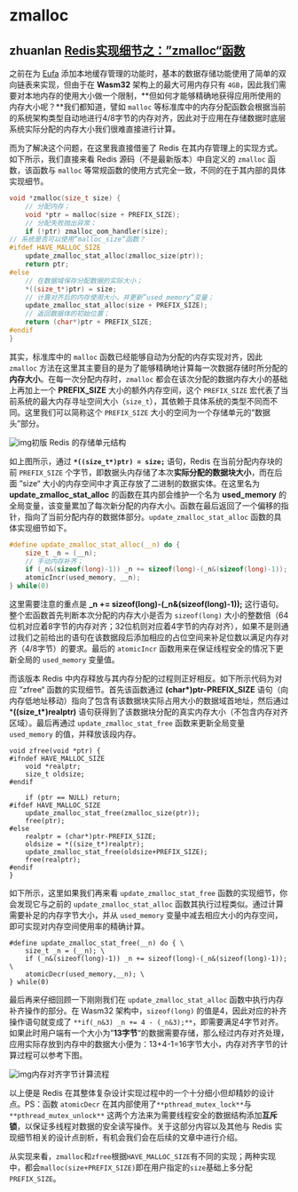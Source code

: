 # zmalloc



## zhuanlan [Redis实现细节之：”zmalloc“函数](https://zhuanlan.zhihu.com/p/38276637)

之前在为 [Eufa](https://link.zhihu.com/?target=https%3A//github.com/Becavalier/Eufa) 添加本地缓存管理的功能时，基本的数据存储功能使用了简单的双向链表来实现，但由于在 **Wasm32** 架构上的最大可用内存只有 `4GB`，因此我们需要对本地内存的使用大小做一个限制，**但如何才能够精确地获得应用所使用的内存大小呢？**我们都知道，譬如 `malloc` 等标准库中的内存分配函数会根据当前的系统架构类型自动地进行4/8字节的内存对齐，因此对于应用在存储数据时底层系统实际分配的内存大小我们很难直接进行计算。

而为了解决这个问题，在这里我直接借鉴了 Redis 在其内存管理上的实现方式。如下所示，我们直接来看 Redis 源码（不是最新版本）中自定义的 `zmalloc` 函数，该函数与 `malloc` 等常规函数的使用方式完全一致，不同的在于其内部的具体实现细节。

```c
void *zmalloc(size_t size) {
    // 分配内存；
    void *ptr = malloc(size + PREFIX_SIZE);
    // 分配失败抛出异常；
    if (!ptr) zmalloc_oom_handler(size);
// 系统是否可以使用”malloc_size“函数？
#ifdef HAVE_MALLOC_SIZE
    update_zmalloc_stat_alloc(zmalloc_size(ptr));
    return ptr;
#else
    // 在数据域保存分配数据的实际大小；
    *((size_t*)ptr) = size;
    // 计算对齐后的内存使用大小，并更新”used_memory“变量；
    update_zmalloc_stat_alloc(size + PREFIX_SIZE);
    // 返回数据体的初始位置；
    return (char*)ptr + PREFIX_SIZE;
#endif
}
```

其实，标准库中的 `malloc` 函数已经能够自动为分配的内存实现对齐，因此 `zmalloc` 方法在这里其主要目的是为了能够精确地计算每一次数据存储时所分配的**内存大小**。在每一次分配内存时，`zmalloc` 都会在该次分配的数据内存大小的基础上再加上一个 **PREFIX_SIZE** 大小的额外内存空间，这个 `PREFIX_SIZE` 宏代表了当前系统的最大内存寻址空间大小（`size_t`），其依赖于具体系统的类型不同而不同。这里我们可以简称这个 `PREFIX_SIZE` 大小的空间为一个存储单元的“数据头”部分。

![img](https://pic1.zhimg.com/80/v2-fae2d1639a180cdc013050f7a9f6d7f0_hd.jpg)初版 Redis 的存储单元结构

如上图所示，通过 **`*((size_t*)ptr) = size;`** 语句，Redis 在当前分配内存块的前 `PREFIX_SIZE` 个字节，即数据头内存储了本次**实际分配的数据块大小**，而在后面 ”size“ 大小的内存空间中才真正存放了二进制的数据实体。在这里名为 **update_zmalloc_stat_alloc** 的函数在其内部会维护一个名为 **used_memory** 的全局变量，该变量累加了每次新分配的内存大小。函数在最后返回了一个偏移的指针，指向了当前分配内存的数据体部分。`update_zmalloc_stat_alloc` 函数的具体实现细节如下。

```c
#define update_zmalloc_stat_alloc(__n) do { 
    size_t _n = (__n); 
    // 手动内存补齐；
    if (_n&(sizeof(long)-1)) _n += sizeof(long)-(_n&(sizeof(long)-1)); 
    atomicIncr(used_memory, __n); 
} while(0)
```

这里需要注意的重点是 **_n += sizeof(long)-(_n&(sizeof(long)-1));** 这行语句。整个宏函数首先判断本次分配的内存大小是否为 `sizeof(long)` 大小的整数倍（64位机对应着8字节的内存对齐；32位机则对应着4字节的内存对齐），如果不是则通过我们之前给出的语句在该数据段后添加相应的占位空间来补足位数以满足内存对齐（4/8字节）的要求。最后的 `atomicIncr` 函数用来在保证线程安全的情况下更新全局的 `used_memory` 变量值。

而该版本 Redis 中内存释放与其内存分配的过程则正好相反。如下所示代码为对应 ”zfree“ 函数的实现细节。首先该函数通过 **(char\*)ptr-PREFIX_SIZE** 语句（向内存低地址移动）指向了包含有该数据块实际占用大小的数据域首地址，然后通过 ***((size_t\*)realptr)** 语句获得到了该数据块分配的真实内存大小（不包含内存对齐区域）。最后再通过 `update_zmalloc_stat_free` 函数来更新全局变量 `used_memory` 的值，并释放该段内存。

```text
void zfree(void *ptr) {
#ifndef HAVE_MALLOC_SIZE
    void *realptr;
    size_t oldsize;
#endif

    if (ptr == NULL) return;
#ifdef HAVE_MALLOC_SIZE
    update_zmalloc_stat_free(zmalloc_size(ptr));
    free(ptr);
#else
    realptr = (char*)ptr-PREFIX_SIZE;
    oldsize = *((size_t*)realptr);
    update_zmalloc_stat_free(oldsize+PREFIX_SIZE);
    free(realptr);
#endif
}
```

如下所示，这里如果我们再来看 `update_zmalloc_stat_free` 函数的实现细节，你会发现它与之前的 `update_zmalloc_stat_alloc` 函数其执行过程类似。通过计算需要补足的内存字节大小，并从 `used_memory` 变量中减去相应大小的内存空间，即可实现对内存空间使用率的精确计算。

```text
#define update_zmalloc_stat_free(__n) do { \
    size_t _n = (__n); \
    if (_n&(sizeof(long)-1)) _n += sizeof(long)-(_n&(sizeof(long)-1)); \
    atomicDecr(used_memory,__n); \
} while(0) 
```

最后再来仔细回顾一下刚刚我们在 `update_zmalloc_stat_alloc` 函数中执行内存补齐操作的部分。在 Wasm32 架构中，`sizeof(long)` 的值是4，因此对应的补齐操作语句就变成了 `**if(_n&3) _n += 4 - (_n&3);**`，即需要满足4字节对齐。如果此时用户端有一个大小为”**13字节**“的数据需要存储，那么经过内存对齐处理，应用实际存放到内存中的数据大小便为：13+4-1=16字节大小，内存对齐字节的计算过程可以参考下图。

![img](https://pic3.zhimg.com/80/v2-af95966736ad03dd7a724969b5eabace_hd.jpg)内存对齐字节计算流程

以上便是 Redis 在其整体复杂设计实现过程中的一个十分细小但却精妙的设计点。PS：函数 `atomicDecr` 在其内部使用了`**pthread_mutex_lock**`与 `**pthread_mutex_unlock**` 这两个方法来为需要线程安全的数据结构添加**互斥锁**，以保证多线程对数据的安全读写操作。关于这部分内容以及其他与 Redis 实现细节相关的设计点剖析，有机会我们会在后续的文章中进行介绍。





从实现来看，`zmalloc`和`zfree`根据`HAVE_MALLOC_SIZE`有不同的实现；两种实现中，都会`malloc(size+PREFIX_SIZE)`即在用户指定的`size`基础上多分配`PREFIX_SIZE`。